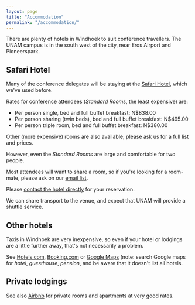 ```yaml
---
layout: page
title: "Accommodation"
permalink: "/accommodation/"
---
```


There are plenty of hotels in Windhoek to suit conference travellers. The UNAM campus is in the
south west of the city, near Eros Airport and Pioneerspark.

## Safari Hotel

Many of the conference delegates will be staying at the [Safari Hotel](http://www.safarihotelsnamibia.com), which we've used before.

Rates for conference attendees (*Standard Rooms*, the least expensive) are:

* Per person single, bed and full buffet breakfast: N$838.00
* Per person sharing (twin beds), bed and full buffet breakfast: N$495.00
* Per person triple room, bed and full buffet breakfast: N$380.00

Other (more expensive) rooms are also available; please ask us for a full list and prices.

However, even the *Standard Rooms* are large and comfortable for two people.

Most attendees will want to share a room, so if you're looking for a room-mate, please ask on our [email list](https://groups.google.com/forum/#!forum/pycon-namibia-public).

Please [contact the hotel directly](mailto:reservations@safarihotelsnamibia.com) for your reservation.

We can share transport to the venue, and expect that UNAM will provide a shuttle service.

## Other hotels

Taxis in Windhoek are very inexpensive, so even if your hotel or lodgings are a little further away,
that's not necessarily a problem.

See [Hotels.com](http://hotels.com), [Booking.com](https://www.booking.com) or [Google
Maps](https://goo.gl/maps/bDrBvTrq83v) (note: search Google maps for *hotel*, *guesthouse*,
*pension*, and be aware that it doesn't list all hotels.

## Private lodgings

See also [Airbnb](https://www.airbnb.co.uk/s/windhoek?guests=&checkin=23-01-2016&checkout=30-01-2016&ss_id=wmidv8et&source=bb) for private rooms and apartments at very good rates.